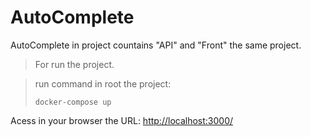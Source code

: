 # AutoComplete

AutoComplete in project countains "API" and "Front" the same project.

> For run the project. 

> run command in root the project: 
> ```shell 
> docker-compose up
> ```

Acess in your browser the URL: 
[http://localhost:3000/](http://localhost:3000/)

